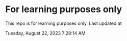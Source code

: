 # For learning purposes only
This repo is for learning purposes only.
Last updated at

Tuesday, August 22, 2023 7:28:14 AM

